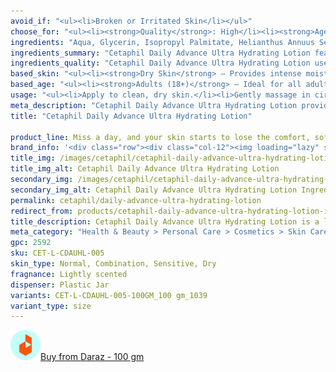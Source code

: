 ```yaml
---
avoid_if: "<ul><li>Broken or Irritated Skin</li></ul>"
choose_for: "<ul><li><strong>Quality</strong>: High</li><li><strong>Age</strong>: Adults (18+).</li><li><strong>Skin Types</strong>: Dry Skin, Sensitive Skin, Rough or Flaky Skin, Normal to Combination Skin.</li><li><strong>Effective For</strong>: Everyday Moisturization.</li></ul>"
ingredients: "Aqua, Glycerin, Isopropyl Palmitate, Helianthus Annuus Seed Oil, Cetearyl Alcohol, Ceteareth-20, Dimethicone, Butyrospermum Parkii Butter, Panthenol, Niacinamide, Tocopheryl Acetate, Sodium PCA, Pantolactone, Glyceryl Stearate, Acrylates/C10-30 Alkyl Acrylate Crosspolymer, Sodium Benzoate, Potassium Sorbate, Citric Acid."
ingredients_summary: "Cetaphil Daily Advance Ultra Hydrating Lotion features key ingredients like <strong>Glycerin</strong> and <strong>Sodium PCA</strong> to attract moisture, <strong>Dimethicone</strong> for smoothness, and <strong>Helianthus Annuus Seed Oil</strong> and <strong>Shea Butter</strong> to deeply nourish. <strong>Niacinamide</strong> and <strong>Panthenol</strong> soothe and improve skin texture, while <strong>Vitamin E</strong> offers antioxidant protection. Together, these ingredients help restore and maintain skin’s hydration and barrier, ideal for dry, sensitive skin."
ingredients_quality: "Cetaphil Daily Advance Ultra Hydrating Lotion uses <strong>high-quality</strong> ingredients like <strong>Glycerin</strong> and <strong>Sodium PCA</strong> to attract moisture, <strong>Dimethicone</strong> for smoothness, and <strong>Shea Butter</strong> and <strong>Helianthus Annuus Seed Oil</strong> for deep nourishment. <strong>Niacinamide</strong>, <strong>Panthenol</strong>, and <strong>Vitamin E</strong> soothe, strengthen, and protect the skin, making it ideal for sensitive, dry skin."
based_skin: "<ul><li><strong>Dry Skin</strong> – Provides intense moisture and helps maintain hydration throughout the day.</li><li><strong>Sensitive Skin</strong> – Formulated to be gentle and soothing, ideal for skin prone to irritation.</li><li><strong>Normal Skin</strong> – Offers balanced hydration without being heavy or greasy.</li><li><strong>Rough or Flaky Skin</strong> – Helps restore softness and smoothness by replenishing the skin’s moisture barrier.</li></ul>"
based_age: "<ul><li><strong>Adults (18+)</strong> – Ideal for all adult skin types, especially dry and sensitive skin.</li><li><strong>Teenagers (13-17)</strong> – Safe for teens with dry or sensitive skin, offering gentle hydration.</li><li><strong>Older Adults (50+)</strong> – Helps maintain skin hydration and supports the skin barrier as skin becomes drier with age.</li></ul>"
usage: "<ul><li>Apply to clean, dry skin.</li><li>Gently massage in circular motions until fully absorbed.</li><li>Use on both face and body for all-over hydration.</li><li>Apply daily, preferably after showering or as needed for moisture boost.</li><li>Can be used both in the morning and at night.</li></ul>"
meta_description: "Cetaphil Daily Advance Ultra Hydrating Lotion provides long-lasting hydration, perfect for dry, sensitive skin, & helps restore moisture for smooth, soft skin."
title: "Cetaphil Daily Advance Ultra Hydrating Lotion"

product_line: Miss a day, and your skin starts to lose the comfort, softness, and protection it depends on.
brand_info: '<div class="row"><div class="col-12"><img loading="lazy" src="/images/cetaphil/cetaphil-cover.webp" alt="cetaphil cover" class="m-2" style="width: 100%" /></div></div>'
title_img: /images/cetaphil/cetaphil-daily-advance-ultra-hydrating-lotion
title_img_alt: Cetaphil Daily Advance Ultra Hydrating Lotion
secondary_img: /images/cetaphil/cetaphil-daily-advance-ultra-hydrating-lotion-ingredients-label
secondary_img_alt: Cetaphil Daily Advance Ultra Hydrating Lotion Ingredients Label
permalink: cetaphil/daily-advance-ultra-hydrating-lotion
redirect_from: products/cetaphil-daily-advance-ultra-hydrating-lotion-in-nepal
title_description: Cetaphil Daily Advance Ultra Hydrating Lotion is a lightweight, non-greasy moisturizer designed to intensively hydrate and protect dry skin for 24-hour relief. Infused with glycerin and panthenol, it provides long-lasting moisture while soothing and replenishing the skin’s natural barrier. Fragrance-free and dermatologically tested, this lotion is ideal for sensitive skin and suitable for both face and body. With its gentle formula, it helps improve skin's hydration without irritation, making it perfect for everyday use.
meta_category: "Health & Beauty > Personal Care > Cosmetics > Skin Care > Lotion & Moisturizer"
gpc: 2592
sku: CET-L-CDAUHL-005
skin_type: Normal, Combination, Sensitive, Dry
fragnance: Lightly scented
dispenser: Plastic Jar
variants: CET-L-CDAUHL-005-100GM_100 gm_1039
variant_type: size
---
```

<div class="col-lg-6 col-sm-6 mb-5 mb-lg-0 text-left">
    <p>
        <a href="https://s.daraz.com.np/s.ggHI?cc" class="link-title" title="daraz icon link to product"><img loading="lazy" src="/images/icons/social/daraz-icon.png" alt="daraz icon link to product" class="m-2"
            style="width: 48px;">Buy from Daraz - 100 gm
        </a>
    </p>
</div>